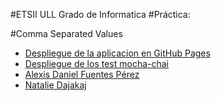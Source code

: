#ETSII ULL Grado de Informatica
#Práctica:

#Comma Separated Values

* [Despliegue de la aplicacion en GitHub Pages](http://ull-esit-gradoii-pl.github.io/localstorage-jquery-underscore-express-sass-heroku-nataliealexis/)
* [Despliegue de los test mocha-chai](http://ull-esit-gradoii-pl.github.io/localstorage-jquery-underscore-express-sass-heroku-nataliealexis/test)
* [Alexis Daniel Fuentes Pérez](http://alu0100816761.github.io)
* [Natalie Dajakaj](http://alu0100818369.github.io)
